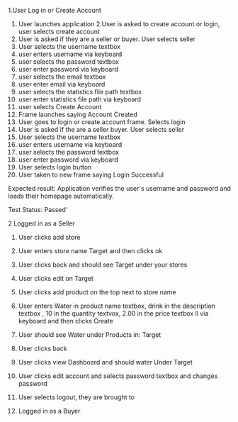  1.User Log in or Create Account
 
 
1. User launches application
2.User is asked to create account or login, user selects create account
3. User is asked if they are a seller or buyer. User selects seller
4. User selects the username textbox
5. user enters username via keyboard
6. user selects the password textbox
7. user enter password via keyboard
6. user selects the email textbox
7. user enter email via keyboard
6. user selects the statistics file path textbox
7. user enter statistics file path via keyboard
8. user selects Create Account
9. Frame launches saying Account Created
10. User goes to login or create account frame. Selects login
11. User is asked if the are a seller buyer. User selects seller
12. User selects the username textbox
13. user enters username via keyboard
14. user selects the password textbox
15. user enter password via keyboard
16. User selects login button
17. User taken to new frame saying Login Successful

Expected result: Application verifies the user's username and password and loads their homepage automatically. 

Test Status: Passed'

2  Logged in as a Seller

1. User clicks add store
2. User enters store name Target and then clicks ok
3. User clicks back and should see Target under your stores
4. User clicks edit on Target
5. User clicks add product on the top next to store name
6. User enters Water in product name textbox, drink in the description textbox , 10 in the quantity textvox, 2.00 in the price textbox ll via keyboard and then clicks Create
7. User should see Water under Products in: Target
8. User clicks back
9. User clicks view Dashboard and should water Under Target
10. User clicks edit account and selects password textbox and changes password
11.  User selects logout, they are brought to

3. Logged in as a Buyer
